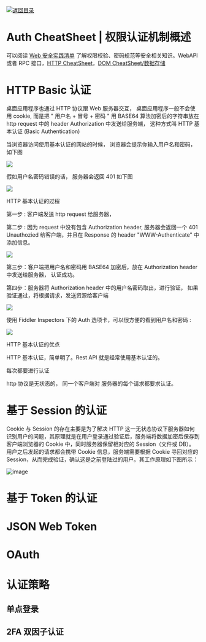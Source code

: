 [![返回目录](https://parg.co/Udx)](https://parg.co/UdT)

# Auth CheatSheet | 权限认证机制概述

可以阅读 [Web 安全实践清单](https://parg.co/GWc) 了解权限校验、密码规范等安全相关知识。WebAPI 或者 RPC 接口，[HTTP CheatSheet]()，[DOM CheatSheet/数据存储]()

# HTTP Basic 认证

桌面应用程序也通过 HTTP 协议跟 Web 服务器交互， 桌面应用程序一般不会使用 cookie, 而是把 " 用户名 + 冒号 + 密码 " 用 BASE64 算法加密后的字符串放在 http request 中的 header Authorization 中发送给服务端， 这种方式叫 HTTP 基本认证 (Basic Authentication)

当浏览器访问使用基本认证的网站的时候， 浏览器会提示你输入用户名和密码，如下图

![](http://pic002.cnblogs.com/images/2012/263119/2012092510283354.png)

假如用户名密码错误的话， 服务器会返回 401 如下图

![](http://pic002.cnblogs.com/images/2012/263119/2012092510293780.png)

HTTP 基本认证的过程

第一步 : 客户端发送 http request 给服务器，

第二步 : 因为 request 中没有包含 Authorization header, 服务器会返回一个 401 Unauthozied 给客户端，并且在 Response 的 header "WWW-Authenticate" 中添加信息。

![](http://pic002.cnblogs.com/images/2012/263119/2012092121494456.png)

第三步：客户端把用户名和密码用 BASE64 加密后，放在 Authorization header 中发送给服务器， 认证成功。

第四步：服务器将 Authorization header 中的用户名密码取出，进行验证， 如果验证通过，将根据请求，发送资源给客户端

![](http://pic002.cnblogs.com/images/2012/263119/2012092121495881.png)

使用 Fiddler Inspectors 下的 Auth 选项卡，可以很方便的看到用户名和密码 :

![](http://pic002.cnblogs.com/images/2012/263119/2012092121505442.png)

HTTP 基本认证的优点

HTTP 基本认证，简单明了。Rest API 就是经常使用基本认证的。

每次都要进行认证

http 协议是无状态的， 同一个客户端对 服务器的每个请求都要求认证。

# 基于 Session 的认证

Cookie 与 Session 的存在主要是为了解决 HTTP 这一无状态协议下服务器如何识别用户的问题，其原理就是在用户登录通过验证后，服务端将数据加密后保存到客户端浏览器的 Cookie 中，同时服务器保留相对应的 Session（文件或 DB）。用户之后发起的请求都会携带 Cookie 信息，服务端需要根据 Cookie 寻回对应的 Session，从而完成验证，确认这是之前登陆过的用户。其工作原理如下图所示：

![image](https://user-images.githubusercontent.com/5803001/43043318-d9211e10-8dc3-11e8-806c-e3074eb4dd39.png)

# 基于 Token 的认证

# JSON Web Token

# OAuth

# 认证策略

## 单点登录

## 2FA 双因子认证

